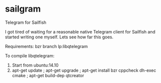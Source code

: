 # sailgram
Telegram for Sailfish

I got tired of waiting for a reasonable native Telegram client for Sailfish and started writing one myself.
Lets see how far this goes.

Requirements:
bzr branch lp:libqtelegram

To compile libqtelegram:
1. Start from ubuntu:14.10
2. apt-get update ; apt-get upgrade ; apt-get install bzr cppcheck dh-exec cmake ; apt-get build-dep qtcreator
